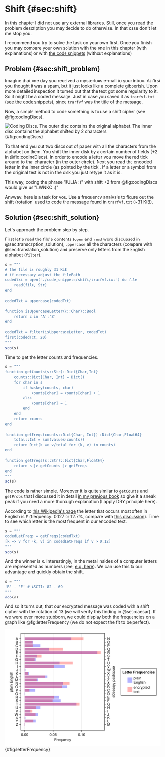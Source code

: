 # Shift {#sec:shift}

In this chapter I did not use any external libraries. Still, once you read the
problem description you may decide to do otherwise. In that case don't let me
stop you.

I recommend you try to solve the task on your own first. Once you finish you may
compare your own solution with the one in this chapter (with explanations) or
with [the code
snippets](https://github.com/b-lukaszuk/BS_wJ_eng/tree/main/code_snippets/shift)
(without explanations).

## Problem {#sec:shift_problem}

Imagine that one day you received a mysterious e-mail to your inbox. At first
you thought it was a spam, but it just looks like a complete gibberish. Upon
more detailed inspection it turned out that the text got some regularity to it.
So it might be a coded message. Just in case you saved it as `trarfvf.txt` ([see
the code
snippets](https://github.com/b-lukaszuk/BS_wJ_eng/tree/main/code_snippets/shift)),
since `trarfvf` was the title of the message.

Now, a simple method to code something is to use a shift cipher (see
@fig:codingDiscs).

![Coding Discs. The outer disc contains the original alphabet. The inner disc
contains the alphabet shifted by 2
characters](./images/codingDiscs.png){#fig:codingDiscs}

To that end you cut two discs out of paper with all the characters from the
alphabet on them. You shift the inner disk by a certain number of fields (+2 in
@fig:codingDiscs). In order to encode a letter you move the red tick around to
that character (in the outer circle). Next you read the encoded letter in the
inner circle (as pointed by the tick). If a letter or a symbol from the original
text is not in the disk you just retype it as it is.

This way, coding the phrase "JULIA :)" with shift +2 from @fig:codingDiscs would
give us "LWNKC :)"

Anyway, here is a task for you. Use a [frequency
analysis](https://en.wikipedia.org/wiki/Letter_frequency) to figure out the
shift (rotation) used to code the message found in `trarfvf.txt` (~31 KiB).

## Solution {#sec:shift_solution}

Let's approach the problem step by step.

First let's read the file's contents (`open` and `read` were discussed in
@sec:transcription_solution), `uppercase` all the characters (compare with
@sec:translation_solution) and preserve only letters from the English alphabet
(`filter`).

```jl
s = """
# the file is roughly 31 KiB
# if necessary adjust the filePath
codedTxt = open("./code_snippets/shift/trarfvf.txt") do file
    read(file, Str)
end

codedTxt = uppercase(codedTxt)

function isUppercaseLetter(c::Char)::Bool
    return c in 'A':'Z'
end

codedTxt = filter(isUppercaseLetter, codedTxt)
first(codedTxt, 20)
"""
sco(s)
```

Time to get the letter counts and frequencies.

```jl
s = """
function getCounts(s::Str)::Dict{Char,Int}
    counts::Dict{Char, Int} = Dict()
    for char in s
        if haskey(counts, char)
            counts[char] = counts[char] + 1
        else
            counts[char] = 1
        end
    end
    return counts
end

function getFreqs(counts::Dict{Char, Int})::Dict{Char,Float64}
    total::Int = sum(values(counts))
    return Dict(k => v/total for (k, v) in counts)
end

function getFreqs(s::Str)::Dict{Char,Float64}
    return s |> getCounts |> getFreqs
end
"""
sc(s)
```

The code is rather simple. Moreover it is quite similar to `getCounts` and
`getProbs` that I discussed it in detail [in my previous
book](https://b-lukaszuk.github.io/RJ_BS_eng/statistics_prob_theor_practice.html)
so give it a sneak peak if you need a more thorough explanation (I apply DRY
principle here).

According to [this Wikipedia's
page](https://en.wikipedia.org/wiki/Letter_frequency) the letter that occurs
most often in English is `E` (frequency: 0.127 or 12.7%, compare with [this
discussion](https://b-lukaszuk.github.io/RJ_BS_eng/statistics_intro_probability_definition.html)).
Time to see which letter is the most frequent in our encoded text.

```jl
s = """
codedLetFreqs = getFreqs(codedTxt)
[k => v for (k, v) in codedLetFreqs if v > 0.12]
"""
sco(s)
```

And the winner is `R`. Interestingly, in the metal insides of a computer letters
are represented as numbers (see,
[e.g. here](https://en.wikipedia.org/wiki/ASCII)). We can use this to our
advantage and quickly obtain the shift.

```jl
s = """
'R' - 'E' # ASCII: 82 - 69
"""
sco(s)
```

And so it turns out, that our encrypted message was coded with a shift cipher
with the rotation of 13 (we will verify this finding in @sec:caesar). If we were
even more stubborn, we could display both the frequencies on a graph like
@fig:letterFrequency (we do not expect the fit to be perfect).

![Frequency analysis of an encrypted text.](./images/letterFreqency.png){#fig:letterFrequency}
